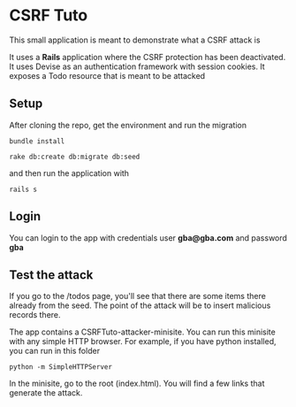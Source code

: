 # CSRF Tuto

This small application is meant to demonstrate what a CSRF attack is

It uses a __Rails__ application where the CSRF protection has been deactivated. It
uses Devise as an authentication framework with session cookies. It exposes a
Todo resource that is meant to be attacked

## Setup

After cloning the repo, get the environment and run the migration

```bundle install```

```rake db:create db:migrate db:seed```

and then run the application with

```rails s```

## Login

You can login to the app with credentials user __gba@gba.com__ and password
__gba__

## Test the attack

If you go to the /todos page, you'll see that there are some items there
already from the seed. The point of the attack will be to insert malicious
records there.

The app contains a CSRFTuto-attacker-minisite. You can run this minisite with
any simple HTTP browser. For example, if you have python installed, you can
run in this folder

```python -m SimpleHTTPServer```

In the minisite, go to the root (index.html). You will find a few links that
generate the attack.
